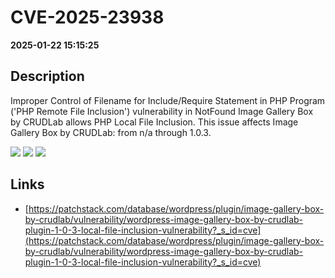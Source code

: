 # CVE-2025-23938

**2025-01-22 15:15:25**

## Description
Improper Control of Filename for Include/Require Statement in PHP Program ('PHP Remote File Inclusion') vulnerability in NotFound Image Gallery Box by CRUDLab allows PHP Local File Inclusion. This issue affects Image Gallery Box by CRUDLab: from n/a through 1.0.3.

![](https://img.shields.io/static/v1?label=Score&message=7.5&color=red)
![](https://img.shields.io/static/v1?label=Severity&message=HIGH&color=red)
![](https://img.shields.io/static/v1?label=CWE&message=RFI&color=green)

## Links
- [https://patchstack.com/database/wordpress/plugin/image-gallery-box-by-crudlab/vulnerability/wordpress-image-gallery-box-by-crudlab-plugin-1-0-3-local-file-inclusion-vulnerability?_s_id=cve](https://patchstack.com/database/wordpress/plugin/image-gallery-box-by-crudlab/vulnerability/wordpress-image-gallery-box-by-crudlab-plugin-1-0-3-local-file-inclusion-vulnerability?_s_id=cve)
